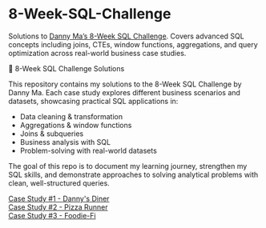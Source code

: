 # 8-Week-SQL-Challenge
Solutions to [Danny Ma’s 8-Week SQL Challenge](https://8weeksqlchallenge.com/). Covers advanced SQL concepts including joins, CTEs, window functions, aggregations, and query optimization across real-world business case studies.

📌 8-Week SQL Challenge Solutions

This repository contains my solutions to the 8-Week SQL Challenge by Danny Ma. Each case study explores different business scenarios and datasets, showcasing practical SQL applications in:

- Data cleaning & transformation
- Aggregations & window functions
- Joins & subqueries
- Business analysis with SQL
- Problem-solving with real-world datasets

The goal of this repo is to document my learning journey, strengthen my SQL skills, and demonstrate approaches to solving analytical problems with clean, well-structured queries.

[Case Study #1 - Danny's Diner](https://github.com/nyavko/8-Week-SQL-Challenge/blob/main/Case%20Study%20%231%20-%20Danny's%20Diner.md)<br>
[Case Study #2 - Pizza Runner](https://github.com/nyavko/8-Week-SQL-Challenge/blob/main/Case%20Study%20%232%20-%20Pizza%20Runner.md)<br>
[Case Study #3 - Foodie-Fi](https://github.com/nyavko/8-Week-SQL-Challenge/blob/main/Case%20Study%20%233%20-%20Foodie-Fi.md)<br>
